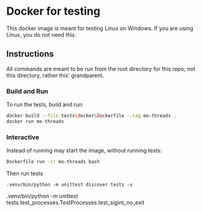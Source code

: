 # Docker for testing

This docker image is meant for testing Linux on Windows. If you are using Linux, you do not need this.

## Instructions

All commands are meant to be run from the root directory for this repo; not this directory, rather this' grandparent.

### Build and Run

To run the tests, build and run:


```bash
docker build --file tests\docker\Dockerfile --tag mo-threads .
docker run mo-threads
```

### Interactive

Instead of running may start the image, without running tests:

```bash
Dockerfile run -it mo-threads bash
```

Then run tests

    .venv/bin/python -m unittest discover tests -v

 .venv/bin/python -m unittest tests.test_processes.TestProcesses.test_sigint_no_exit